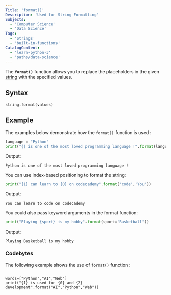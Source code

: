 ```yaml
---
Title: 'format()'
Description: 'Used for String Formatting'
Subjects:
  - 'Computer Science'
  - 'Data Science'
Tags:
  - 'Strings'
  - 'built-in-functions'
CatalogContent:
  - 'learn-python-3'
  - 'paths/data-science'
---
```


The **`format()`** function allows you to replace the placeholders in the given [string](https://www.codecademy.com/resources/docs/python/strings) with the specified values.

## Syntax

```pseudo
string.format(values)
```

## Example

The examples below demonstrate how the `format()` function is used :

```py
language = "Python"
print("{} is one of the most loved programming language !".format(language))
```

Output:

```shell
Python is one of the most loved programming language !
```
You can use index-based positioning to format the string:
```py
print("{1} can learn to {0} on codecademy".format('code','You'))
```

Output:

```shell
You can learn to code on codecademy
```
You could also pass keyword arguments in the format function:
```py
print("Playing {sport} is my hobby".format(sport='Basketball'))
```

Output:

```shell
Playing Basketball is my hobby
```

### Codebytes

The following example shows the use of `format()` function :

```codebyte/python

words=["Python","AI","Web"]
print("{1} is used for {0} and {2} development".format("AI","Python","Web"))

```
